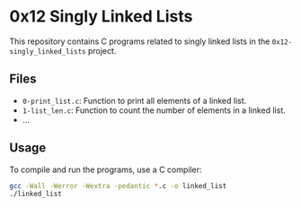 # 0x12 Singly Linked Lists

This repository contains C programs related to singly linked lists in the `0x12-singly_linked_lists` project.

## Files

- `0-print_list.c`: Function to print all elements of a linked list.
- `1-list_len.c`: Function to count the number of elements in a linked list.
- ...

## Usage

To compile and run the programs, use a C compiler:

```bash
gcc -Wall -Werror -Wextra -pedantic *.c -o linked_list
./linked_list


